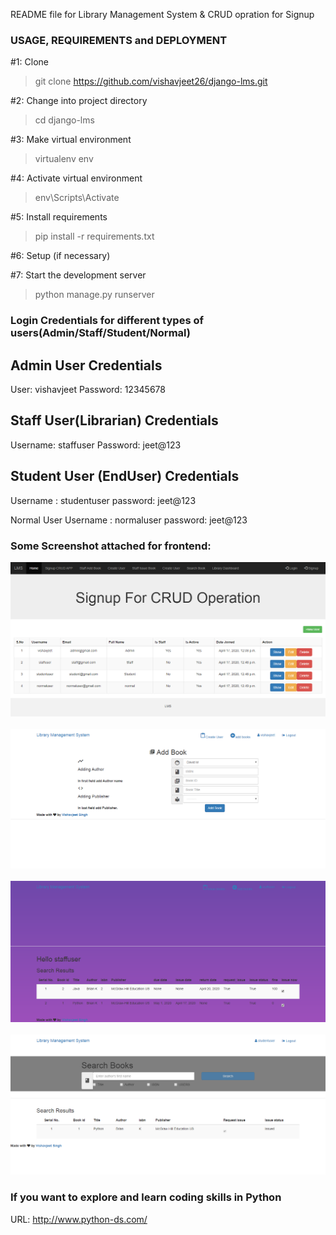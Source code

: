 README file for Library Management System & CRUD opration for Signup

### USAGE, REQUIREMENTS and DEPLOYMENT

#1: Clone 
> git clone https://github.com/vishavjeet26/django-lms.git

#2: Change into project directory
>cd django-lms

#3: Make virtual environment
>virtualenv env

#4: Activate virtual environment
>env\Scripts\Activate

#5: Install requirements
>pip install -r requirements.txt

#6: Setup (if necessary)

#7: Start the development server
>python manage.py runserver

### Login Credentials for different types of users(Admin/Staff/Student/Normal)

## Admin User Credentials
User: vishavjeet
Password: 12345678

## Staff User(Librarian) Credentials

Username: staffuser
Password: jeet@123

## Student User (EndUser) Credentials
Username : studentuser
password:  jeet@123

Normal User
Username : normaluser
password:  jeet@123

### Some Screenshot attached for frontend:

<img src="screenshoot/1.png" alt="CRUD">
<br><br>
<img src="screenshoot/2.png" alt="CRUD">
<br><br>
<img src="screenshoot/3.png" alt="CRUD">
<br><br>
<img src="screenshoot/4.png" alt="CRUD">

### If you want to explore and learn coding skills in Python
URL: http://www.python-ds.com/
